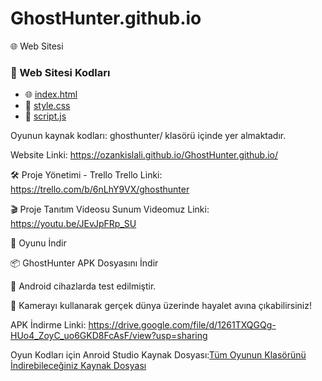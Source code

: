 # GhostHunter.github.io
🌐 Web Sitesi
### 📂 Web Sitesi Kodları  
- 🌐 [index.html](https://github.com/ozankislali/GhostHunter.github.io/blob/main/index.html)  
- 🎨 [style.css](https://github.com/ozankislali/GhostHunter.github.io/blob/main/style.css)  
- 🧠 [script.js](https://github.com/ozankislali/GhostHunter.github.io/blob/main/script.js)  

Oyunun kaynak kodları:
ghosthunter/ klasörü içinde yer almaktadır.

Website Linki: https://ozankislali.github.io/GhostHunter.github.io/
 
🛠️ Proje Yönetimi - Trello
Trello Linki: https://trello.com/b/6nLhY9VX/ghosthunter

🎬 Proje Tanıtım Videosu
Sunum Videomuz Linki: https://youtu.be/JEvJpFRp_SU

📲 Oyunu İndir

📦 GhostHunter APK Dosyasını İndir

🔹 Android cihazlarda test edilmiştir.

🔹 Kamerayı kullanarak gerçek dünya üzerinde hayalet avına çıkabilirsiniz!


APK İndirme Linki: https://drive.google.com/file/d/1261TXQGQg-HUo4_ZoyC_uo6GKD8FcAsF/view?usp=sharing

Oyun Kodları için Anroid Studio Kaynak Dosyası:[Tüm Oyunun Klasörünü İndirebileceğiniz Kaynak Dosyası](https://drive.google.com/file/d/1hSgrEtf9viSybgZsriOznflPY8lVHI3K/view?usp=sharing)

